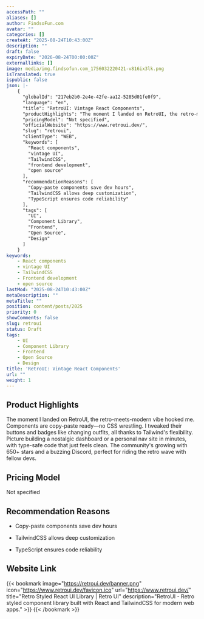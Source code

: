 ```yaml
---
accessPath: ""
aliases: []
author: FindsoFun.com
avatar: ""
categories: []
createAt: "2025-08-24T10:43:00Z"
description: ""
draft: false
expiryDate: "2026-08-24T00:00:00Z"
externallinks: []
image: media/img.findsofun.com_1756032220421-v816ix3lk.png
isTranslated: true
ispublic: false
json: |-
    {
      "globalId": "217eb2b0-2e4e-42fe-aa12-5285d01fe0f9",
      "language": "en",
      "title": "RetroUI: Vintage React Components",
      "productHighlights": "The moment I landed on RetroUI, the retro-meets-modern vibe hooked me. Components are copy-paste ready—no CSS wrestling. I tweaked their buttons and badges like changing outfits, all thanks to Tailwind's flexibility. Picture building a nostalgic dashboard or a personal nav site in minutes, with type-safe code that just feels clean. The community's growing with 650+ stars and a buzzing Discord, perfect for riding the retro wave with fellow devs.",
      "pricingModel": "Not specified",
      "officialWebsite": "https://www.retroui.dev/",
      "slug": "retroui",
      "clientType": "WEB",
      "keywords": [
        "React components",
        "vintage UI",
        "TailwindCSS",
        "frontend development",
        "open source"
      ],
      "recommendationReasons": [
        "Copy-paste components save dev hours",
        "TailwindCSS allows deep customization",
        "TypeScript ensures code reliability"
      ],
      "tags": [
        "UI",
        "Component Library",
        "Frontend",
        "Open Source",
        "Design"
      ]
    }
keywords:
    - React components
    - vintage UI
    - TailwindCSS
    - Frontend development
    - open source
lastMod: "2025-08-24T10:43:00Z"
metaDescription: ""
metaTitle: ""
position: content/posts/2025
priority: 0
showComments: false
slug: retroui
status: Draft
tags:
    - UI
    - Component Library
    - Frontend
    - Open Source
    - Design
title: 'RetroUI: Vintage React Components'
url: ""
weight: 1
---
```

## Product Highlights
The moment I landed on RetroUI, the retro-meets-modern vibe hooked me. Components are copy-paste ready—no CSS wrestling. I tweaked their buttons and badges like changing outfits, all thanks to Tailwind's flexibility. Picture building a nostalgic dashboard or a personal nav site in minutes, with type-safe code that just feels clean. The community's growing with 650+ stars and a buzzing Discord, perfect for riding the retro wave with fellow devs.

## Pricing Model
<!--more-->Not specified

## Recommendation Reasons
- Copy-paste components save dev hours

- TailwindCSS allows deep customization

- TypeScript ensures code reliability

## Website Link
{{< bookmark image="https://retroui.dev/banner.png" icon="https://www.retroui.dev/favicon.ico" url="https://www.retroui.dev/" title="Retro Styled React UI Library | Retro UI" description="RetroUI - Retro styled component library built with React and TailwindCSS for modern web apps." >}}
{{< /bookmark >}}

